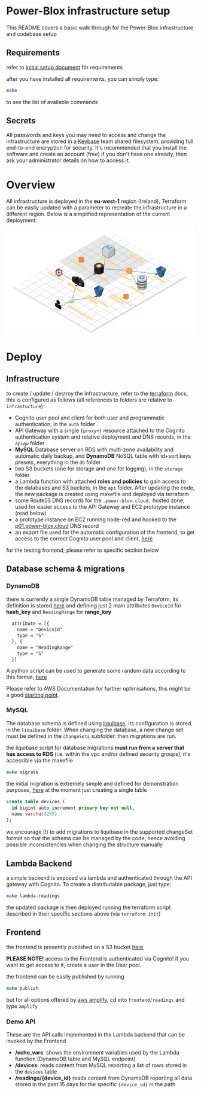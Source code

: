 # Power-Blox infrastructure setup

This README covers a basic walk through for the Power-Blox infrastructure and codebase setup

## Requirements

refer to [initial setup document](docs/initial-setup.md) for requirements

after you have installed all requirements, you can simply type:

```bash
make
```

to see the list of available commands

## Secrets

All passwords and keys you may need to access and change the infrastructure are stored in a [Keybase](https://keybase.io/) team shared filesystem, providing full end-to-end encryption for security. It's recommended that you install the software and create an account (free) if you don't have one already, then ask your administrator details on how to access it.

# Overview

All infrastructure is deployed in the **eu-west-1** region (Ireland), Terraform can be easily updated with a parameter to recreate the infrastructure in a different region. Below is a simplified representation of the current deployment:

![overview](./images/infrastructure_overview.png)

# Deploy

## Infrastructure

to create / update / destroy the infrastructure, refer to the [terraform](docs/terraform.md) docs, this is configured as follows (all references to folders are relative to `infrastucture`):

- Cognito user pool and client for both user and programmatic authentication, in the `auth` folder
- API Gateway with a single `{proxy+}` resource attached to the Cognito authentication system and relative deployment and DNS records, in the `apigw` folder
- **MySQL** Database server on RDS with multi-zone availability and automatic daily backup, and **DynamoDB** NoSQL table with id+sort keys presets, everything in the `db` folder
- two S3 buckets (one for storage and one for logging), in the `storage` folder
- a Lambda function with attached **roles and policies** to gain access to the databases and S3 buckets, in the `api` folder. After updating the code, the new package is created using makefile and deployed via terraform
- some Route53 DNS records for the `.power-blox.cloud.` hosted zone, used for easier access to the API Gateway and EC2 prototype instance (read below)
- a prototype instance on EC2 running node-red and hooked to the [p01.power-blox.cloud](http://p01.power-blox.cloud:1880) DNS record
- an export file used for the automatic configuration of the frontend, to get access to the correct Cognito user pool and client, [here](./frontend/readings/src/aws-resources.dev.js)

for the testing frontend, please refer to specific section below


## Database schema & migrations

### DynamoDB

there is currently a single DynamoDB table managed by Terraform, its definition is stored [here](./infrastructure/db/dynamo.tf) and defining just 2 main attributes `DeviceId` for **hash_key** and `ReadingRange` for **range_key**

```hcl
  attribute = [{
    name = "DeviceId"
    type = "S"
  }, {
    name = "ReadingRange"
    type = "S"
  }]
```

A python script can be used to generate some random data according to this format, [here](./script/generate_readings.py)

Please refer to AWS Documentation for further optimisations, this might be a good [starting point](https://aws.amazon.com/blogs/database/choosing-the-right-dynamodb-partition-key/).

### MySQL

The database schema is defined using [liquibase](https://www.liquibase.org/), its configuration is stored in the `liquibase` folder. When changing the database, a new change set must be defined in the `changeSets` subfolder, then migrations are run.

the liquibase script for database migrations **must run from a server that has access to RDS** (i.e. within the vpc and/or defined security groups), it's accessible via the makefile

```bash
make migrate
```

the initial migration is extremely simple and defined for demonstration purposes, [here](./liquibase/changeSets/000-initial-change-set.xml) at the moment just creating a single table

```sql
create table devices (
  id bigint auto_increment primary key not null,
  name varchar(255)
);
```

we encourage (!) to add migrations to liquibase in the supported changeSet format so that the schema can be managed by the code, hence avoiding possible inconsistencies when changing the structure manually

## Lambda Backend

a simple backend is exposed via lambda and authenticated through the API gateway with Cognito. To create a distributable package, just type:

```bash
make lambda-readings
```

the updated package is then deployed running the terraform script described in their specific sections above (via `terraform init`)

## Frontend

the frontend is presently published on a S3 bucket [here](http://readings-20181030115713--hostingbucket.s3-website-eu-west-1.amazonaws.com/)

**PLEASE NOTE!** access to the Frontend is authenticated via Cognito! if you want to get access to it, create a user in the User pool.

the frontend can be easily published by running

```bash
make publish
```

but for all options offered by [aws amplify](https://aws-amplify.github.io/), cd into `frontend/readings` and type `amplify`

### Demo API

These are the API calls implemented in the Lambda backend that can be invoked by the Frontend

- **/echo_vars**: shows the environment variables used by the Lambda function (DynamoDB table and MySQL endpoint)
- **/devices**: reads content from MySQL reporting a list of rows stored in the `devices` table
- **/readings/{device_id}** reads content from DynamoDB reporting all data stored in the past 15 days for the specific `{device_id}` in the path
